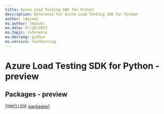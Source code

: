 ```yaml
---
title: Azure Load Testing SDK for Python
description: Reference for Azure Load Testing SDK for Python
author: lmazuel
ms.author: lmazuel
ms.data: 07/18/2023
ms.topic: reference
ms.devlang: python
ms.service: loadtesting
---
```

# Azure Load Testing SDK for Python - preview
## Packages - preview
[!INCLUDE [packages](load-testing-index.md)]